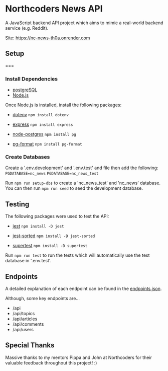 # Northcoders News API

A JavaScript backend API project which aims to mimic a real-world backend service (e.g. Reddit).

Site: https://nc-news-th0a.onrender.com

## Setup
===
### Install Dependencies

* [postgreSQL](https://www.postgresql.org/)
* [Node.js](https://nodejs.org/)

Once Node.js is installed, install the following packages:

* [dotenv](https://www.npmjs.com/package/dotenv)
`npm install dotenv`

* [express](https://www.npmjs.com/package/express)
`npm install express`

* [node-postgres](https://www.npmjs.com/package/pg)
`npm install pg`

* [pg-format](https://www.npmjs.com/package/pg-format)
`npm install pg-format`

### Create Databases

Create a '.env.development' and '.env.test' and file then add the following:
`PGDATABASE=nc_news`
`PGDATABASE=nc_news_test`

Run `npm run setup-dbs` to create a 'nc_news_test' and 'nc_news' database. 
You can then run `npm run seed` to seed the development database.

## Testing

The following packages were used to test the API:

* [jest](https://www.npmjs.com/package/jest)
`npm install -D jest`

* [jest-sorted](https://www.npmjs.com/package/jest-sorted)
`npm install -D jest-sorted`

* [supertest](https://www.npmjs.com/package/supertest)
`npm install -D supertest`

Run `npm run test` to run the tests which will automatically use the test database in '.env.test'.

## Endpoints

A detailed explanation of each endpoint can be found in the [endpoints.json](./endpoints.json).

Although, some key endpoints are...

* /api
* /api/topics
* /api/articles
* /api/comments
* /api/users

## Special Thanks

Massive thanks to my mentors Pippa and John at Northcoders for their valuable feedback throughout this project! :)